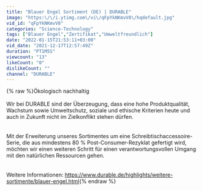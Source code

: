 ```yaml
---
title: "Blauer Engel Sortiment (DE) | DURABLE"
image: "https:\/\/i.ytimg.com\/vi\/qFpYkNKmvV8\/hqdefault.jpg"
vid_id: "qFpYkNKmvV8"
categories: "Science-Technology"
tags: ["Blauer Engel","Zertifikat","Umweltfreundlich"]
date: "2022-01-15T21:53:11+03:00"
vid_date: "2021-12-17T12:57:49Z"
duration: "PT1M5S"
viewcount: "13"
likeCount: "0"
dislikeCount: ""
channel: "DURABLE"
---
```

{% raw %}Ökologisch nachhaltig<br /><br />Wir bei DURABLE sind der Überzeugung, dass eine hohe Produktqualität, Wachstum sowie Umweltschutz, soziale und ethische Kriterien heute und auch in Zukunft nicht im Zielkonflikt stehen dürfen.<br /><br /><br />Mit der Erweiterung unseres Sortimentes um eine Schreibtischaccessoire-Serie, die aus mindestens 80 % Post-Consumer-Rezyklat gefertigt wird, möchten wir einen weiteren Schritt für einen verantwortungsvollen Umgang mit den natürlichen Ressourcen gehen.<br /><br /><br />Weitere Informationen: <a rel="nofollow" target="blank" href="https://www.durable.de/highlights/weitere-sortimente/blauer-engel.html">https://www.durable.de/highlights/weitere-sortimente/blauer-engel.html</a>{% endraw %}
